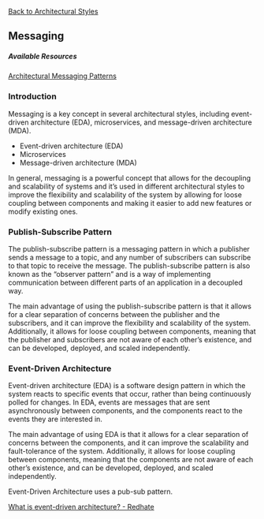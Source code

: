 [Back to Architectural Styles](07-architectural-styles.md)

## Messaging

##### Available Resources

[Architectural Messaging Patterns](https://www.redhat.com/architect/architectural-messaging-patterns)

### Introduction

Messaging is a key concept in several architectural styles, including event-driven architecture (EDA), microservices, and message-driven architecture (MDA).

- Event-driven architecture (EDA)
- Microservices
- Message-driven architecture (MDA)

In general, messaging is a powerful concept that allows for the decoupling and scalability of systems and it’s used in different architectural styles to improve the flexibility and scalability of the system by allowing for loose coupling between components and making it easier to add new features or modify existing ones.

### Publish-Subscribe Pattern

The publish-subscribe pattern is a messaging pattern in which a publisher sends a message to a topic, and any number of subscribers can subscribe to that topic to receive the message. The publish-subscribe pattern is also known as the “observer pattern” and is a way of implementing communication between different parts of an application in a decoupled way.

The main advantage of using the publish-subscribe pattern is that it allows for a clear separation of concerns between the publisher and the subscribers, and it can improve the flexibility and scalability of the system. Additionally, it allows for loose coupling between components, meaning that the publisher and subscribers are not aware of each other’s existence, and can be developed, deployed, and scaled independently.

### Event-Driven Architecture

Event-driven architecture (EDA) is a software design pattern in which the system reacts to specific events that occur, rather than being continuously polled for changes. In EDA, events are messages that are sent asynchronously between components, and the components react to the events they are interested in.

The main advantage of using EDA is that it allows for a clear separation of concerns between the components, and it can improve the scalability and fault-tolerance of the system. Additionally, it allows for loose coupling between components, meaning that the components are not aware of each other’s existence, and can be developed, deployed, and scaled independently.

Event-Driven Architecture uses a pub-sub pattern.

[What is event-driven architecture? - Redhate](https://www.redhat.com/en/topics/integration/what-is-event-driven-architecture)
